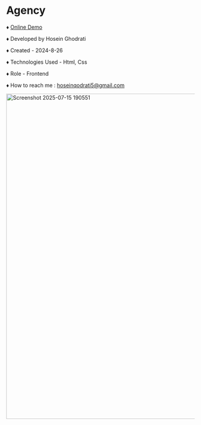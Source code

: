 # Agency

<span>&diams;</span>  <a href="https://hosein-ghodrati.github.io/Agency/">Online Demo</a>

<span>&diams;</span>  Developed by Hosein Ghodrati

<span>&diams;</span>  Created - 2024-8-26

<span>&diams;</span>  Technologies Used - Html, Css

<span>&diams;</span>  Role - Frontend

<span>&diams;</span> How to reach me : hoseinqodrati5@gmail.com

<img width="1917" height="867" alt="Screenshot 2025-07-15 190551" src="https://github.com/user-attachments/assets/c443ebaa-f6b9-4750-b692-7c8b3e6c3c54" />
